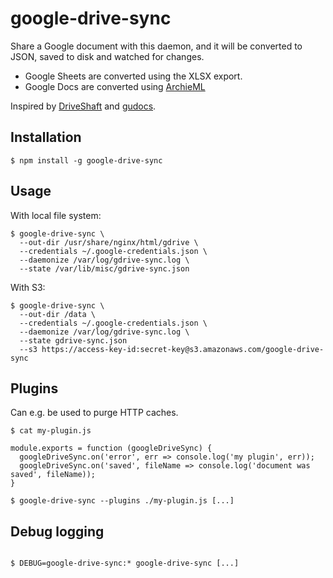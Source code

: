 # google-drive-sync

Share a Google document with this daemon, and it will be converted to JSON, saved to disk and watched for changes.

* Google Sheets are converted using the XLSX export.
* Google Docs are converted using [ArchieML](http://archieml.org)

Inspired by [DriveShaft](http://newsdev.github.io/driveshaft/) and [gudocs](https://github.com/guardian/gudocs).

## Installation

```
$ npm install -g google-drive-sync
```

## Usage

With local file system:

```
$ google-drive-sync \
  --out-dir /usr/share/nginx/html/gdrive \
  --credentials ~/.google-credentials.json \
  --daemonize /var/log/gdrive-sync.log \
  --state /var/lib/misc/gdrive-sync.json
```

With S3:

```
$ google-drive-sync \
  --out-dir /data \
  --credentials ~/.google-credentials.json \
  --daemonize /var/log/gdrive-sync.log \
  --state gdrive-sync.json
  --s3 https://access-key-id:secret-key@s3.amazonaws.com/google-drive-sync
```

## Plugins

Can e.g. be used to purge HTTP caches.

```
$ cat my-plugin.js

module.exports = function (googleDriveSync) {
  googleDriveSync.on('error', err => console.log('my plugin', err));
  googleDriveSync.on('saved', fileName => console.log('document was saved', fileName));
}

$ google-drive-sync --plugins ./my-plugin.js [...]
```

## Debug logging

```

$ DEBUG=google-drive-sync:* google-drive-sync [...]
```